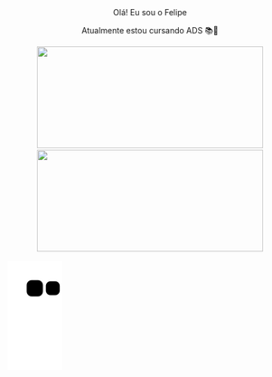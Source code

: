<div align="center">
  Olá! Eu sou o Felipe

  Atualmente estou cursando ADS 📚🖤
</div>
<div align="center">
  <a href="https://github.com/felipe5744">
  <img height="180em" width="400em" src="https://github-readme-stats.vercel.app/api?username=felipe5744&show_icons=true&theme=dark&include_all_commits=true&count_private=true"/>
  <img height="180em" width="400em" src="https://github-readme-stats.vercel.app/api/top-langs/?username=felipe5744&layout=compact&langs_count=7&theme=dark"/>
</div>

  ![Snake animation](https://github.com/nortonmanfrejr/nortonmanfrejr/blob/output/github-contribution-grid-snake.svg)
